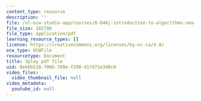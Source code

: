 ```yaml
---
content_type: resource
description: ''
file: /ol-ocw-studio-app/courses/6-046j-introduction-to-algorithms-sma-5503-fall-2005/8eb6b518f066789ef290d1fd71e348c0_kBwUoWpeH_Q.pdf
file_size: 102706
file_type: application/pdf
learning_resource_types: []
license: https://creativecommons.org/licenses/by-nc-sa/4.0/
ocw_type: OCWFile
resourcetype: Document
title: 3play pdf file
uid: 8eb6b518-f066-789e-f290-d1fd71e348c0
video_files:
  video_thumbnail_file: null
video_metadata:
  youtube_id: null
---
```

